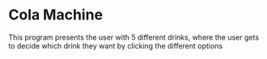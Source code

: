 # Cola Machine

This program presents the user with 5 different drinks, where the user gets to decide which drink they want by clicking the different options


